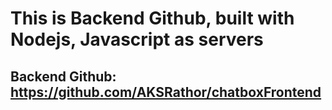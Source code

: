 <h1>This is Backend Github, built with Nodejs, Javascript as servers</h1>
<h2>Backend Github: <a href = "https://github.com/AKSRathor/chatboxFrontend" target = "_blank">https://github.com/AKSRathor/chatboxFrontend</a></h2>
